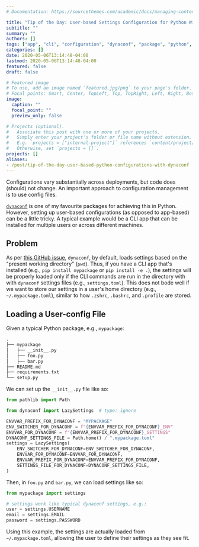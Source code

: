 ```yaml
---
# Documentation: https://sourcethemes.com/academic/docs/managing-content/

title: "Tip of the Day: User-based Settings Configuration for Python With Dynaconf"
subtitle: ""
summary: ""
authors: []
tags: ["app", "cli", "configuration", "dynaconf", "package", "python", "settings"]
categories: []
date: 2020-05-06T13:14:48-04:00
lastmod: 2020-05-06T13:14:48-04:00
featured: false
draft: false

# Featured image
# To use, add an image named `featured.jpg/png` to your page's folder.
# Focal points: Smart, Center, TopLeft, Top, TopRight, Left, Right, BottomLeft, Bottom, BottomRight.
image:
  caption: ""
  focal_point: ""
  preview_only: false

# Projects (optional).
#   Associate this post with one or more of your projects.
#   Simply enter your project's folder or file name without extension.
#   E.g. `projects = ["internal-project"]` references `content/project/deep-learning/index.md`.
#   Otherwise, set `projects = []`.
projects: []
aliases:
- /post/tip-of-the-day-user-based-python-configurations-with-dynaconf
---
```


Configurations vary substantially across deployments, but code does (should) not change.
An important approach to configuration management is to use config files.

[`dynaconf`](https://github.com/rochacbruno/dynaconf) is one of my favourite packages for achieving this in Python.
However, setting up user-based configurations (as opposed to app-based) can be a little tricky.
A typical example would be a CLI app that can be installed for multiple users or across different machines.

## Problem

As per [this GitHub issue](https://github.com/rochacbruno/dynaconf/issues/74), `dynaconf`, by default, loads settings based on the "present working directory" (`pwd`).
Thus, if you have a CLI app that's installed (e.g., `pip install mypackage` or `pip install -e .`), the settings will be properly loaded only if the CLI commands are run in the directory with with `dynaconf` settings files (e.g., `settings.toml`).
This does not bode well if we want to store our settings in a user's home directory (e.g., `~/.mypackage.toml`), similar to how `.zshrc`, `.bashrc`, and `.profile` are stored.

## Loading a User-config File

Given a typical Python package, e.g., `mypackage`:

```bash
.
├── mypackage
│   ├── __init__.py
│   ├── foo.py
│   ├── bar.py
├── README.md
├── requirements.txt
└── setup.py
```

We can set up the `__init__.py` file like so:

```python
from pathlib import Path

from dynaconf import LazySettings  # type: ignore

ENVVAR_PREFIX_FOR_DYNACONF = "MYPACKAGE"
ENV_SWITCHER_FOR_DYNACONF = f"{ENVVAR_PREFIX_FOR_DYNACONF}_ENV"
ENVVAR_FOR_DYNACONF = f"{ENVVAR_PREFIX_FOR_DYNACONF}_SETTINGS"
DYNACONF_SETTINGS_FILE = Path.home() / ".mypackage.toml"
settings = LazySettings(
    ENV_SWITCHER_FOR_DYNACONF=ENV_SWITCHER_FOR_DYNACONF,
    ENVVAR_FOR_DYNACONF=ENVVAR_FOR_DYNACONF,
    ENVVAR_PREFIX_FOR_DYNACONF=ENVVAR_PREFIX_FOR_DYNACONF,
    SETTINGS_FILE_FOR_DYNACONF=DYNACONF_SETTINGS_FILE,
)
```

Then, in `foo.py` and `bar.py`, we can load settings like so:

```python
from mypackage import settings

# settings work like typical dynaconf settings, e.g.:
user = settings.USERNAME
email = settings.EMAIL
password = settings.PASSWORD
```

Using this example, the settings are actually loaded from `~/.mypackage.toml`, allowing the user to define their settings as they see fit.
